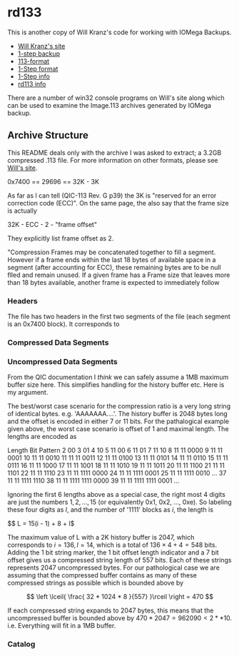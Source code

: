# rd133

This is another copy of Will Kranz's code for working with IOMega Backups.

  * [Will Kranz's site](http://packages.sw.be/rpmforge-release/rpmforge-release-0.5.2-2.el6.rf.x86_64.rpm)
  * [1-step backup](http://www.willsworks.net/file-format/iomega-1-step-backup)
  * [113-format](http://www.willsworks.net/file-format/iomega-1-step-backup/113-format)
  * [1-Step
  format](http://www.willsworks.net/file-format/iomega-1-step-backup/1-step-format)
  * [1-Step
  info](http://www.willsworks.net/file-format/iomega-1-step-backup/1step-info)
  * [rd113
  info](http://www.willsworks.net/file-format/iomega-1-step-backup/rd113-info)

There are a number of win32 console programs on Will's site along which can be
used to examine the Image.113 archives generated by IOMega backup.

## Archive Structure

This README deals only with the archive I was asked to extract; a 3.2GB
compressed .113 file. For more information on other formats, please see [Will's
site](http://packages.sw.be/rpmforge-release/rpmforge-release-0.5.2-2.el6.rf.x86_64.rpm).

0x7400 == 29696 == 32K - 3K 

As far as I can tell (QIC-113 Rev. G p39) the 3K is "reserved for an error
correction code (ECC)". On the same page, the also say that the frame size is actually

  32K - ECC - 2 - "frame offset"

They explicitly list frame offset as 2.

"Compression Frames may be concatenated together to fill a segment. However if a
frame ends within the last 18 bytes of available space in a segment (after
accounting for ECC), these remaining bytes are to be null flled and remain
unused. If a given frame has a Frame size that leaves more than 18 bytes
available, another frame is expected to immediately follow

### Headers
The file has two headers in the first two segments of the file (each segment is
an 0x7400 block). It corresponds to

### Compressed Data Segments

### Uncompressed Data Segments
From the QIC documentation I *think* we can safely assume a 1MB maximum buffer
size here. This simplifies handling for the history buffer etc. Here is my
argument.

The best/worst case scenario for the compression ratio is a very long string of
identical bytes. e.g. 'AAAAAAA....'. The history buffer is 2048 bytes long and
the offset is encoded in either 7 or 11 bits. For the pathalogical example given
above, the worst case scenario is offset of 1 and maximal length. The lengths
are encoded as

Length         Bit Pattern
2              00
3              01
4              10
5              11 00
6              11 01
7              11 10
8              11 11 0000
9              11 11 0001
10             11 11 0010
11             11 11 0011
12             11 11 0100
13             11 11 0101
14             11 11 0110
15             11 11 0111
16             11 11 1000
17             11 11 1001
18             11 11 1010
19             11 11 1011
20             11 11 1100
21             11 11 1101
22             11 11 1110
23             11 11 1111 0000
24             11 11 1111 0001
25             11 11 1111 0010
...
37             11 11 1111 1110
38             11 11 1111 1111 0000
39             11 11 1111 1111 0001
...

Ignoring the first 6 lengths above as a special case, the right most 4 digits
are just the numbers $1, 2, ..., 15$ (or equivalently 0x1, 0x2, ..., 0xe). So
labeling these four digits as $l$, and the number of '1111' blocks as $i$, the
length is

$$ L = 15(i - 1) + 8 + l$

The maximum value of L with a 2K history buffer is 2047, which corresponds to
$i = 136, l=14$, which is a total of $136\times 4 + 4 = 548$ bits. Adding the 1
bit string marker, the 1 bit offset length indicator and a 7 bit offset gives us
a compressed string length of 557 bits. Each of these strings represents 2047
uncompressed bytes. For our pathological case we are assuming that the
compressed buffer contains as many of these compressed strings as possible which
is bounded above by

$$ \left \lceil{ \frac{ 32 * 1024 * 8 }{557} }\rceil \right = 470 $$

If each compressed string expands to 2047 bytes, this means that the
uncompressed buffer is bounded above by $470 * 2047 = 962090 < 2**10$. i.e.
Everything will fit in a 1MB buffer.

### Catalog
